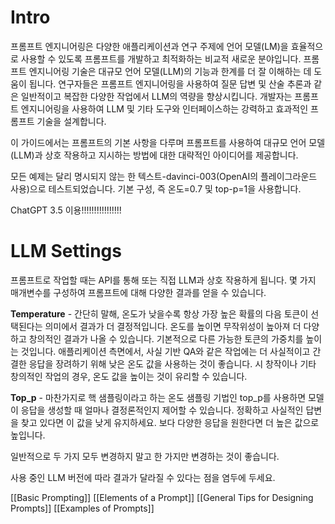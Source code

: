 # Intro

프롬프트 엔지니어링은 다양한 애플리케이션과 연구 주제에 언어 모델(LM)을 효율적으로 사용할 수 있도록 프롬프트를 개발하고 최적화하는 비교적 새로운 분야입니다. 프롬프트 엔지니어링 기술은 대규모 언어 모델(LLM)의 기능과 한계를 더 잘 이해하는 데 도움이 됩니다. 연구자들은 프롬프트 엔지니어링을 사용하여 질문 답변 및 산술 추론과 같은 일반적이고 복잡한 다양한 작업에서 LLM의 역량을 향상시킵니다. 개발자는 프롬프트 엔지니어링을 사용하여 LLM 및 기타 도구와 인터페이스하는 강력하고 효과적인 프롬프트 기술을 설계합니다.

이 가이드에서는 프롬프트의 기본 사항을 다루며 프롬프트를 사용하여 대규모 언어 모델(LLM)과 상호 작용하고 지시하는 방법에 대한 대략적인 아이디어를 제공합니다.

모든 예제는 달리 명시되지 않는 한 텍스트-davinci-003(OpenAI의 플레이그라운드 사용)으로 테스트되었습니다. 기본 구성, 즉 온도=0.7 및 top-p=1을 사용합니다.

ChatGPT 3.5 이용!!!!!!!!!!!!!!!!


# LLM Settings

프롬프트로 작업할 때는 API를 통해 또는 직접 LLM과 상호 작용하게 됩니다. 
몇 가지 매개변수를 구성하여 프롬프트에 대해 다양한 결과를 얻을 수 있습니다.

**Temperature** - 간단히 말해, 온도가 낮을수록 항상 가장 높은 확률의 다음 토큰이 선택된다는 의미에서 결과가 더 결정적입니다. 온도를 높이면 무작위성이 높아져 더 다양하고 창의적인 결과가 나올 수 있습니다. 기본적으로 다른 가능한 토큰의 가중치를 높이는 것입니다. 애플리케이션 측면에서, 사실 기반 QA와 같은 작업에는 더 사실적이고 간결한 응답을 장려하기 위해 낮은 온도 값을 사용하는 것이 좋습니다. 시 창작이나 기타 창의적인 작업의 경우, 온도 값을 높이는 것이 유리할 수 있습니다.

**Top_p** - 마찬가지로 핵 샘플링이라고 하는 온도 샘플링 기법인 top_p를 사용하면 모델이 응답을 생성할 때 얼마나 결정론적인지 제어할 수 있습니다. 정확하고 사실적인 답변을 찾고 있다면 이 값을 낮게 유지하세요. 보다 다양한 응답을 원한다면 더 높은 값으로 높입니다.

일반적으로 두 가지 모두 변경하지 말고 한 가지만 변경하는 것이 좋습니다.

사용 중인 LLM 버전에 따라 결과가 달라질 수 있다는 점을 염두에 두세요.


[[Basic Prompting]]
[[Elements of a Prompt]]
[[General Tips for Designing Prompts]]
[[Examples of Prompts]]
